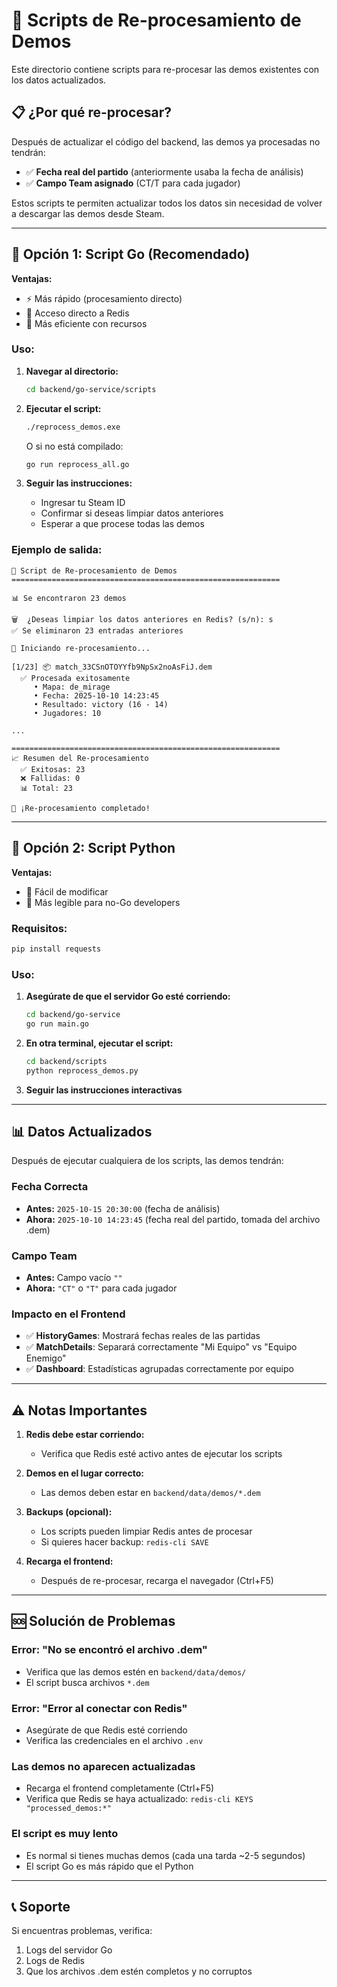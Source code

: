 # 🔄 Scripts de Re-procesamiento de Demos

Este directorio contiene scripts para re-procesar las demos existentes con los datos actualizados.

## 📋 ¿Por qué re-procesar?

Después de actualizar el código del backend, las demos ya procesadas no tendrán:
- ✅ **Fecha real del partido** (anteriormente usaba la fecha de análisis)
- ✅ **Campo Team asignado** (CT/T para cada jugador)

Estos scripts te permiten actualizar todos los datos sin necesidad de volver a descargar las demos desde Steam.

---

## 🚀 Opción 1: Script Go (Recomendado)

**Ventajas:**
- ⚡ Más rápido (procesamiento directo)
- 🎯 Acceso directo a Redis
- 💪 Más eficiente con recursos

### Uso:

1. **Navegar al directorio:**
   ```bash
   cd backend/go-service/scripts
   ```

2. **Ejecutar el script:**
   ```bash
   ./reprocess_demos.exe
   ```
   
   O si no está compilado:
   ```bash
   go run reprocess_all.go
   ```

3. **Seguir las instrucciones:**
   - Ingresar tu Steam ID
   - Confirmar si deseas limpiar datos anteriores
   - Esperar a que procese todas las demos

### Ejemplo de salida:
```
🔄 Script de Re-procesamiento de Demos
============================================================

📊 Se encontraron 23 demos

🗑️  ¿Deseas limpiar los datos anteriores en Redis? (s/n): s
✅ Se eliminaron 23 entradas anteriores

🚀 Iniciando re-procesamiento...

[1/23] 📦 match_33CSnOTOYYfb9NpSx2noAsFiJ.dem
  ✅ Procesada exitosamente
     • Mapa: de_mirage
     • Fecha: 2025-10-10 14:23:45
     • Resultado: victory (16 - 14)
     • Jugadores: 10

...

============================================================
📈 Resumen del Re-procesamiento
  ✅ Exitosas: 23
  ❌ Fallidas: 0
  📊 Total: 23

🎉 ¡Re-procesamiento completado!
```

---

## 🐍 Opción 2: Script Python

**Ventajas:**
- 🔧 Fácil de modificar
- 📝 Más legible para no-Go developers

### Requisitos:
```bash
pip install requests
```

### Uso:

1. **Asegúrate de que el servidor Go esté corriendo:**
   ```bash
   cd backend/go-service
   go run main.go
   ```

2. **En otra terminal, ejecutar el script:**
   ```bash
   cd backend/scripts
   python reprocess_demos.py
   ```

3. **Seguir las instrucciones interactivas**

---

## 📊 Datos Actualizados

Después de ejecutar cualquiera de los scripts, las demos tendrán:

### Fecha Correcta
- **Antes:** `2025-10-15 20:30:00` (fecha de análisis)
- **Ahora:** `2025-10-10 14:23:45` (fecha real del partido, tomada del archivo .dem)

### Campo Team
- **Antes:** Campo vacío `""`
- **Ahora:** `"CT"` o `"T"` para cada jugador

### Impacto en el Frontend
- ✅ **HistoryGames**: Mostrará fechas reales de las partidas
- ✅ **MatchDetails**: Separará correctamente "Mi Equipo" vs "Equipo Enemigo"
- ✅ **Dashboard**: Estadísticas agrupadas correctamente por equipo

---

## ⚠️ Notas Importantes

1. **Redis debe estar corriendo:**
   - Verifica que Redis esté activo antes de ejecutar los scripts
   
2. **Demos en el lugar correcto:**
   - Las demos deben estar en `backend/data/demos/*.dem`
   
3. **Backups (opcional):**
   - Los scripts pueden limpiar Redis antes de procesar
   - Si quieres hacer backup: `redis-cli SAVE`

4. **Recarga el frontend:**
   - Después de re-procesar, recarga el navegador (Ctrl+F5)

---

## 🆘 Solución de Problemas

### Error: "No se encontró el archivo .dem"
- Verifica que las demos estén en `backend/data/demos/`
- El script busca archivos `*.dem`

### Error: "Error al conectar con Redis"
- Asegúrate de que Redis esté corriendo
- Verifica las credenciales en el archivo `.env`

### Las demos no aparecen actualizadas
- Recarga el frontend completamente (Ctrl+F5)
- Verifica que Redis se haya actualizado: `redis-cli KEYS "processed_demos:*"`

### El script es muy lento
- Es normal si tienes muchas demos (cada una tarda ~2-5 segundos)
- El script Go es más rápido que el Python

---

## 📞 Soporte

Si encuentras problemas, verifica:
1. Logs del servidor Go
2. Logs de Redis
3. Que los archivos .dem estén completos y no corruptos

